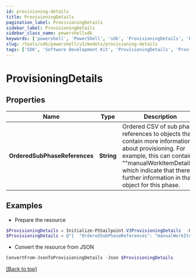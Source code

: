```yaml
---
id: provisioning-details
title: ProvisioningDetails
pagination_label: ProvisioningDetails
sidebar_label: ProvisioningDetails
sidebar_class_name: powershellsdk
keywords: ['powershell', 'PowerShell', 'sdk', 'ProvisioningDetails', 'ProvisioningDetails'] 
slug: /tools/sdk/powershell/v3/models/provisioning-details
tags: ['SDK', 'Software Development Kit', 'ProvisioningDetails', 'ProvisioningDetails']
---
```



# ProvisioningDetails

## Properties

Name | Type | Description | Notes
------------ | ------------- | ------------- | -------------
**OrderedSubPhaseReferences** | **String** | Ordered CSV of sub phase references to objects that contain more information about provisioning. For example, this can contain ""manualWorkItemDetails"" which indicate that there is further information in that object for this phase. | [optional] 

## Examples

- Prepare the resource
```powershell
$ProvisioningDetails = Initialize-PSSailpoint.V3ProvisioningDetails  -OrderedSubPhaseReferences manualWorkItemDetails
$ProvisioningDetails = @"{  "OrderedSubPhaseReferences": "manualWorkItemDetails" }"@
```

- Convert the resource from JSON
```powershell
ConvertFrom-JsonToProvisioningDetails -Json $ProvisioningDetails
```


[[Back to top]](#) 

